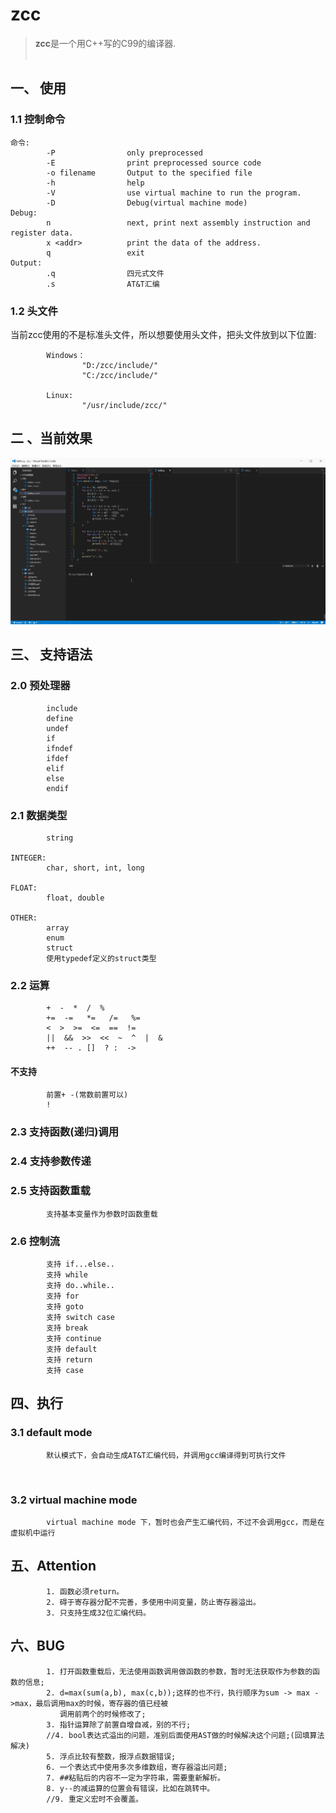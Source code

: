 # zcc
> **zcc**是一个用C++写的C99的编译器.
<br><br>

## 一、 使用
### 1.1 控制命令
```
命令:
        -P                only preprocessed
        -E                print preprocessed source code
        -o filename       Output to the specified file
        -h                help
        -V                use virtual machine to run the program.
        -D                Debug(virtual machine mode)
Debug:
        n                 next, print next assembly instruction and register data.
        x <addr>          print the data of the address.
        q                 exit
Output:
        .q                四元式文件
        .s                AT&T汇编
```
### 1.2 头文件
当前zcc使用的不是标准头文件，所以想要使用头文件，把头文件放到以下位置:
```
        Windows：
                "D:/zcc/include/"
                "C:/zcc/include/"

        Linux:
                "/usr/include/zcc/"
```

## 二 、当前效果
![效果](https://github.com/ffiirree/zcc/blob/master/simple/dis.gif)

## 三、 支持语法
### 2.0 预处理器
```
        include 
        define
        undef
        if
        ifndef
        ifdef
        elif
        else
        endif
```

### 2.1 数据类型
```
        string

INTEGER:
        char, short, int, long 

FLOAT:
        float, double

OTHER:
        array
        enum
        struct
        使用typedef定义的struct类型
```
### 2.2 运算
```
        +  -  *  /  %
        +=  -=   *=   /=   %=
        <  >  >=  <=  ==  !=
        ||  &&  >>  <<  ~  ^  |  & 
        ++  -- . []  ? :  ->
```

#### 不支持
```
        前置+ -(常数前置可以)
        !
```
### 2.3 支持函数(递归)调用

### 2.4 支持参数传递

### 2.5 支持函数重载
```
        支持基本变量作为参数时函数重载
```

### 2.6 控制流
```
        支持 if...else..
        支持 while
        支持 do..while..
        支持 for
        支持 goto
        支持 switch case
        支持 break
        支持 continue
        支持 default
        支持 return
        支持 case
```

## 四、执行
### 3.1  default mode
```
        默认模式下，会自动生成AT&T汇编代码，并调用gcc编译得到可执行文件
```
<br>

### 3.2  virtual machine mode
```
        virtual machine mode 下，暂时也会产生汇编代码，不过不会调用gcc，而是在虚拟机中运行
```
## 五、Attention
```
        1. 函数必须return。
        2. 碍于寄存器分配不完善，多使用中间变量，防止寄存器溢出。
        3. 只支持生成32位汇编代码。
```

## 六、BUG
```
        1. 打开函数重载后，无法使用函数调用做函数的参数，暂时无法获取作为参数的函数的信息;
        2. d=max(sum(a,b), max(c,b));这样的也不行，执行顺序为sum -> max ->max，最后调用max的时候，寄存器的值已经被
           调用前两个的时候修改了;
        3. 指针运算除了前置自增自减，别的不行;
        //4. bool表达式溢出的问题，准别后面使用AST做的时候解决这个问题;(回填算法解决)
        5. 浮点比较有整数，报浮点数据错误;
        6. 一个表达式中使用多次多维数组，寄存器溢出问题;
        7. ##粘贴后的内容不一定为字符串，需要重新解析。
        8. y--的减运算的位置会有错误，比如在跳转中。
        //9. 重定义宏时不会覆盖。
```